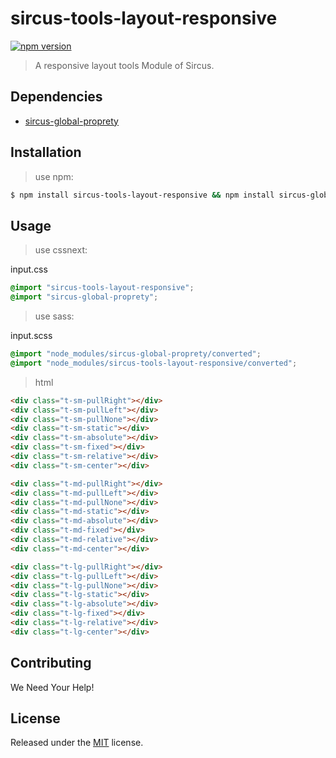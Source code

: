 # sircus-tools-layout-responsive

[![npm version](https://img.shields.io/npm/v/sircus-tools-layout-responsive.svg?style=flat)](https://www.npmjs.com/package/sircus-tools-layout-responsive)

> A responsive layout tools Module of Sircus.

## Dependencies
- [sircus-global-proprety](https://github.com/sircus/global-property)


## Installation

> use npm:

```bash
$ npm install sircus-tools-layout-responsive && npm install sircus-global-proprety
```

## Usage

> use cssnext:

input.css
```css
@import "sircus-tools-layout-responsive";
@import "sircus-global-proprety";
```

> use sass:

input.scss
```css
@import "node_modules/sircus-global-proprety/converted";
@import "node_modules/sircus-tools-layout-responsive/converted";
```


> html

```html
<div class="t-sm-pullRight"></div>
<div class="t-sm-pullLeft"></div>
<div class="t-sm-pullNone"></div>
<div class="t-sm-static"></div>
<div class="t-sm-absolute"></div>
<div class="t-sm-fixed"></div>
<div class="t-sm-relative"></div>
<div class="t-sm-center"></div>

<div class="t-md-pullRight"></div>
<div class="t-md-pullLeft"></div>
<div class="t-md-pullNone"></div>
<div class="t-md-static"></div>
<div class="t-md-absolute"></div>
<div class="t-md-fixed"></div>
<div class="t-md-relative"></div>
<div class="t-md-center"></div>

<div class="t-lg-pullRight"></div>
<div class="t-lg-pullLeft"></div>
<div class="t-lg-pullNone"></div>
<div class="t-lg-static"></div>
<div class="t-lg-absolute"></div>
<div class="t-lg-fixed"></div>
<div class="t-lg-relative"></div>
<div class="t-lg-center"></div>
```


## Contributing

We Need Your Help!


## License
Released under the [MIT](https://github.com/sircus/license/blob/master/LICENSE) license.
